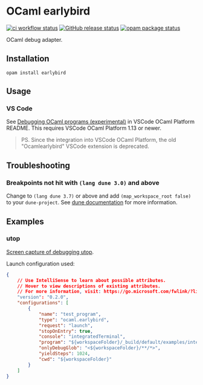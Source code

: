 # OCaml earlybird

[![ci workflow status](https://github.com/hackwaly/ocamlearlybird/actions/workflows/ci.yml/badge.svg)](https://github.com/hackwaly/ocamlearlybird/actions/workflows/ci.yml)
[![GitHub release status](https://img.shields.io/github/v/release/hackwaly/ocamlearlybird)](https://github.com/hackwaly/ocamlearlybird/releases)
[![opam package status](https://badgen.net/opam/v/earlybird)](https://opam.ocaml.org/packages/earlybird)

OCaml debug adapter.

## Installation

```console
opam install earlybird
```

## Usage

### VS Code

See [Debugging OCaml programs (experimental)](https://github.com/ocamllabs/vscode-ocaml-platform#debugging-ocaml-programs-experimental) in VSCode OCaml Platform README.
This requires VSCode OCaml Platform 1.13 or newer.

> PS. Since the integration into VSCode OCaml Platform, the old "Ocamlearlybird" VSCode extension is deprecated.

## Troubleshooting

### Breakpoints not hit with `(lang dune 3.0)` and above

Change to `(lang dune 3.7)` or above and add `(map_workspace_root false)` to your `dune-project`.
See [dune documentation](https://dune.readthedocs.io/en/stable/dune-files.html#map-workspace-root) for more information.

## Examples

### utop

[Screen capture of debugging utop](https://i.imgur.com/U3GDHXM.gif).

Launch configuration used:
```json
{
    // Use IntelliSense to learn about possible attributes.
    // Hover to view descriptions of existing attributes.
    // For more information, visit: https://go.microsoft.com/fwlink/?linkid=830387
    "version": "0.2.0",
    "configurations": [
        {
            "name": "test_program",
            "type": "ocaml.earlybird",
            "request": "launch",
            "stopOnEntry": true,
            "console": "integratedTerminal",
            "program": "${workspaceFolder}/_build/default/examples/interact/test_program.bc",
            "onlyDebugGlob": "<${workspaceFolder}/**/*>",
            "yieldSteps": 1024,
            "cwd": "${workspaceFolder}"
        }
    ]
}
```
